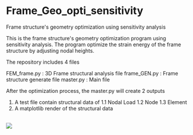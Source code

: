 # Frame_Geo_opti_sensitivity
Frame structure's geometry optimization using sensitivity analysis

This is the frame structure's geometry optimization program  using sensitivity analysis. The program optimize the strain energy of the frame structure by adjusting nodal heights.

The repository includes 4 files

FEM_frame.py : 3D Frame structural analysis file
frame_GEN.py : Frame structure generate file
master.py : Main file


After the optimization process, the master.py will create 2 outputs
1. A test file contain structural data of 
  1.1 Nodal Load
  1.2 Node
  1.3 Element
2. A matplotlib render of the structural data
<br>
<img src="src/Sensitivity_Optimization_Solution.png">
<br/>
